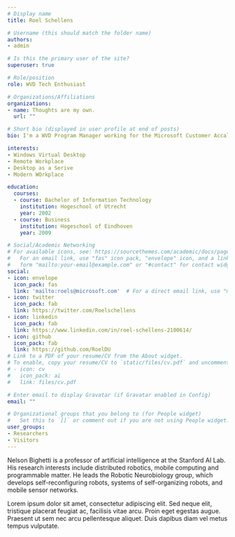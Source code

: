 ```yaml
---
# Display name
title: Roel Schellens

# Username (this should match the folder name)
authors:
- admin

# Is this the primary user of the site?
superuser: true

# Role/position
role: WVD Tech Enthusiast

# Organizations/Affiliations
organizations:
- name: Thoughts are my own.
  url: ""

# Short bio (displayed in user profile at end of posts)
bio: I'm a WVD Program Manager working for the Microsoft Customer Accaleration Team, working with large and stretgic customers .

interests:
- Windows Virtual Desktop
- Remote Workplace
- Desktop as a Serive
- Modern WOrkplace

education:
  courses:
  - course: Bachelor of Information Technology 
    institution: Hogeschool of Utrecht
    year: 2002
  - course: Business 
    institution: Hogeschool of Eindhoven
    year: 2009

# Social/Academic Networking
# For available icons, see: https://sourcethemes.com/academic/docs/page-builder/#icons
#   For an email link, use "fas" icon pack, "envelope" icon, and a link in the
#   form "mailto:your-email@example.com" or "#contact" for contact widget.
social:
- icon: envelope
  icon_pack: fas
  link: 'mailto:roels@microsoft.com'  # For a direct email link, use "mailto:test@example.org".
- icon: twitter
  icon_pack: fab
  link: https://twitter.com/Roelschellens
- icon: linkedin
  icon_pack: fab
  link: https://www.linkedin.com/in/roel-schellens-2100614/
- icon: github
  icon_pack: fab
  link: https://github.com/RoelDU
# Link to a PDF of your resume/CV from the About widget.
# To enable, copy your resume/CV to `static/files/cv.pdf` and uncomment the lines below.
# - icon: cv
#   icon_pack: ai
#   link: files/cv.pdf

# Enter email to display Gravatar (if Gravatar enabled in Config)
email: ""

# Organizational groups that you belong to (for People widget)
#   Set this to `[]` or comment out if you are not using People widget.
user_groups:
- Researchers
- Visitors
---
```


Nelson Bighetti is a professor of artificial intelligence at the Stanford AI Lab. His research interests include distributed robotics, mobile computing and programmable matter. He leads the Robotic Neurobiology group, which develops self-reconfiguring robots, systems of self-organizing robots, and mobile sensor networks.

Lorem ipsum dolor sit amet, consectetur adipiscing elit. Sed neque elit, tristique placerat feugiat ac, facilisis vitae arcu. Proin eget egestas augue. Praesent ut sem nec arcu pellentesque aliquet. Duis dapibus diam vel metus tempus vulputate.
